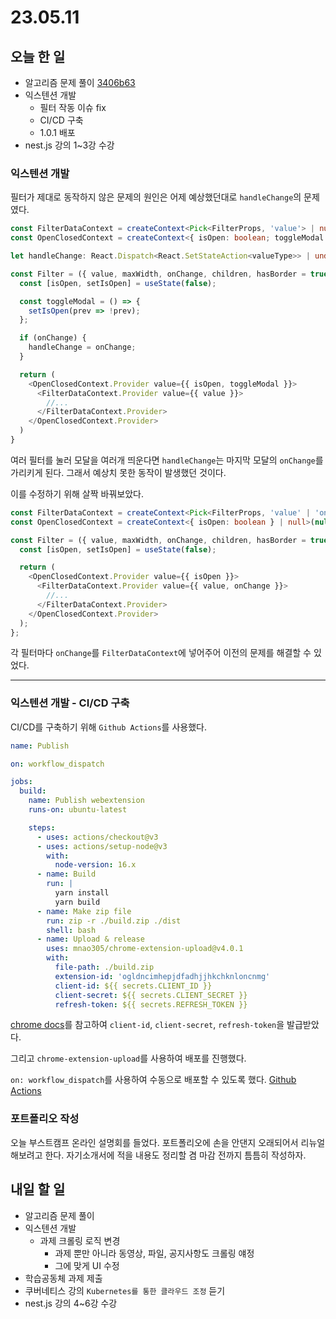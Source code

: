 # 23.05.11

## 오늘 한 일
- 알고리즘 문제 풀이 [3406b63](https://github.com/kangju2000/Algorithm/commit/3406b63451b91300ced1e2f66eb860a728e62008)
- 익스텐션 개발
  - 필터 작동 이슈 fix
  - CI/CD 구축
  - 1.0.1 배포
- nest.js 강의 1~3강 수강

### 익스텐션 개발

필터가 제대로 동작하지 않은 문제의 원인은 어제 예상했던대로 `handleChange`의 문제였다.

```ts
const FilterDataContext = createContext<Pick<FilterProps, 'value'> | null>(null);
const OpenClosedContext = createContext<{ isOpen: boolean; toggleModal: () => void } | null>(null);

let handleChange: React.Dispatch<React.SetStateAction<valueType>> | undefined;

const Filter = ({ value, maxWidth, onChange, children, hasBorder = true }: FilterProps) => {
  const [isOpen, setIsOpen] = useState(false);

  const toggleModal = () => {
    setIsOpen(prev => !prev);
  };

  if (onChange) {
    handleChange = onChange;
  }

  return (
    <OpenClosedContext.Provider value={{ isOpen, toggleModal }}>
      <FilterDataContext.Provider value={{ value }}>
        //...
      </FilterDataContext.Provider>
    </OpenClosedContext.Provider>
  )
}
```
여러 필터를 눌러 모달을 여러개 띄운다면 `handleChange`는 마지막 모달의 `onChange`를 가리키게 된다. 그래서 예상치 못한 동작이 발생했던 것이다.

이를 수정하기 위해 살짝 바꿔보았다.

```ts
const FilterDataContext = createContext<Pick<FilterProps, 'value' | 'onChange'> | null>(null);
const OpenClosedContext = createContext<{ isOpen: boolean } | null>(null);

const Filter = ({ value, maxWidth, onChange, children, hasBorder = true }: FilterProps) => {
  const [isOpen, setIsOpen] = useState(false);

  return (
    <OpenClosedContext.Provider value={{ isOpen }}>
      <FilterDataContext.Provider value={{ value, onChange }}>
        //...
      </FilterDataContext.Provider>
    </OpenClosedContext.Provider>
  );
};
```

각 필터마다 `onChange`를 `FilterDataContext`에 넣어주어 이전의 문제를 해결할 수 있었다.

---

### 익스텐션 개발 - CI/CD 구축

CI/CD를 구축하기 위해 `Github Actions`를 사용했다.

```yml
name: Publish

on: workflow_dispatch

jobs:
  build:
    name: Publish webextension
    runs-on: ubuntu-latest

    steps:
      - uses: actions/checkout@v3
      - uses: actions/setup-node@v3
        with:
          node-version: 16.x
      - name: Build
        run: |
          yarn install
          yarn build
      - name: Make zip file
        run: zip -r ./build.zip ./dist
        shell: bash
      - name: Upload & release
        uses: mnao305/chrome-extension-upload@v4.0.1
        with:
          file-path: ./build.zip
          extension-id: 'ogldncimhepjdfadhjjhkchknloncnmg'
          client-id: ${{ secrets.CLIENT_ID }}
          client-secret: ${{ secrets.CLIENT_SECRET }}
          refresh-token: ${{ secrets.REFRESH_TOKEN }}
```

[chrome docs](https://developer.chrome.com/docs/webstore/using_webstore_api/)를 참고하여 `client-id`, `client-secret`, `refresh-token`을 발급받았다.

그리고 `chrome-extension-upload`를 사용하여 배포를 진행했다.

`on: workflow_dispatch`를 사용하여 수동으로 배포할 수 있도록 했다. [Github Actions](https://github.com/kangju2000/gachon-extension/actions/runs/4945393683)

### 포트폴리오 작성

오늘 부스트캠프 온라인 설명회를 들었다. 포트폴리오에 손을 안댄지 오래되어서 리뉴얼해보려고 한다. 자기소개서에 적을 내용도 정리할 겸 마감 전까지 틈틈히 작성하자.


## 내일 할 일
- 알고리즘 문제 풀이
- 익스텐션 개발
  - 과제 크롤링 로직 변경
    - 과제 뿐만 아니라 동영상, 파일, 공지사항도 크롤링 얘정
    - 그에 맞게 UI 수정
- 학습공동체 과제 제출
- 쿠버네티스 강의 `Kubernetes를 통한 클라우드 조정` 듣기
- nest.js 강의 4~6강 수강